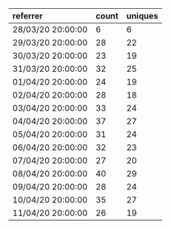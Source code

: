 | referrer          | count | uniques |
| :---------------- | :---- | :------ |
| 28/03/20 20:00:00 | 6     | 6       |
| 29/03/20 20:00:00 | 28    | 22      |
| 30/03/20 20:00:00 | 23    | 19      |
| 31/03/20 20:00:00 | 32    | 25      |
| 01/04/20 20:00:00 | 24    | 19      |
| 02/04/20 20:00:00 | 28    | 18      |
| 03/04/20 20:00:00 | 33    | 24      |
| 04/04/20 20:00:00 | 37    | 27      |
| 05/04/20 20:00:00 | 31    | 24      |
| 06/04/20 20:00:00 | 32    | 23      |
| 07/04/20 20:00:00 | 27    | 20      |
| 08/04/20 20:00:00 | 40    | 29      |
| 09/04/20 20:00:00 | 28    | 24      |
| 10/04/20 20:00:00 | 35    | 27      |
| 11/04/20 20:00:00 | 26    | 19      |